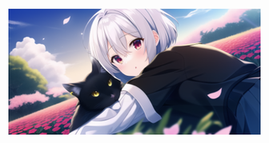 [![](https://github.com/Taromati2/.github/blob/master/profile/big_banner.png)]( https://github.com/Taromati2/Taromati2 )  
